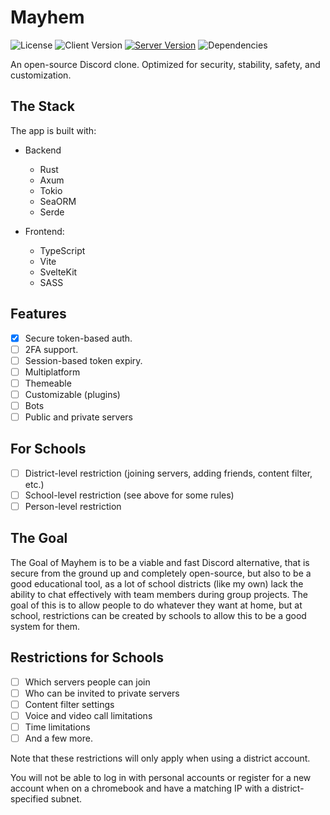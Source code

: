 # Mayhem

![License](https://img.shields.io/github/license/RedstoneWizard08/mayhem?style=for-the-badge)
![Client Version](https://img.shields.io/github/package-json/v/RedstoneWizard08/mayhem?label=Client&style=for-the-badge)
[![Server Version](https://img.shields.io/crates/v/mayhem?style=for-the-badge)](https://crates.io/crates/mayhem)
![Dependencies](https://img.shields.io/librariesio/github/RedstoneWizard08/mayhem?style=for-the-badge)

An open-source Discord clone. Optimized for security, stability, safety, and customization.

## The Stack

The app is built with:

-   Backend

    -   Rust
    -   Axum
    -   Tokio
    -   SeaORM
    -   Serde

-   Frontend:
    -   TypeScript
    -   Vite
    -   SvelteKit
    -   SASS

## Features

-   [x] Secure token-based auth.
-   [ ] 2FA support.
-   [ ] Session-based token expiry.
-   [ ] Multiplatform
-   [ ] Themeable
-   [ ] Customizable (plugins)
-   [ ] Bots
-   [ ] Public and private servers

## For Schools

-   [ ] District-level restriction (joining servers, adding friends, content filter, etc.)
-   [ ] School-level restriction (see above for some rules)
-   [ ] Person-level restriction

## The Goal

The Goal of Mayhem is to be a viable and fast Discord alternative, that is secure from the ground up and completely open-source, but also to be a good educational tool, as a lot of school districts (like my own) lack the ability to chat effectively with team members during group projects. The goal of this is to allow people to do whatever they want at home, but at school, restrictions can be created by schools to allow this to be a good system for them.

## Restrictions for Schools

-   [ ] Which servers people can join
-   [ ] Who can be invited to private servers
-   [ ] Content filter settings
-   [ ] Voice and video call limitations
-   [ ] Time limitations
-   [ ] And a few more.

Note that these restrictions will only apply when using a district account.

You will not be able to log in with personal accounts or register for a new account when on a chromebook and have a matching IP with a district-specified subnet.
